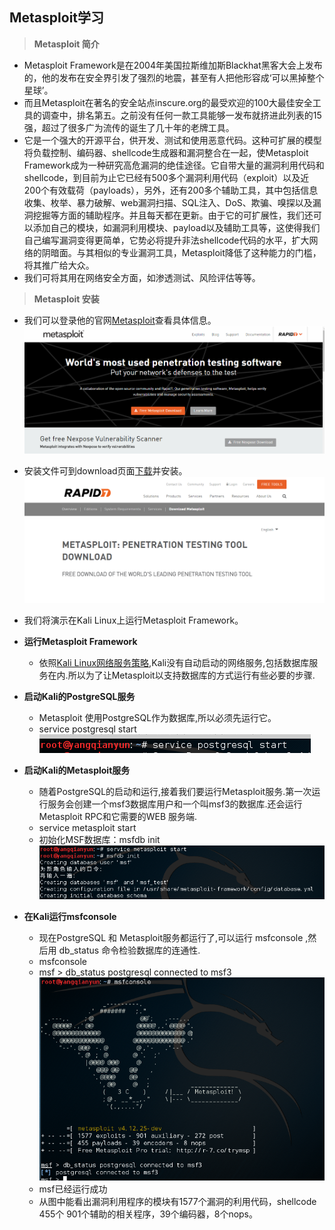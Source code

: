 ## Metasploit学习

>**Metasploit 简介**

* Metasploit Framework是在2004年美国拉斯维加斯Blackhat黑客大会上发布的，他的发布在安全界引发了强烈的地震，甚至有人把他形容成‘可以黑掉整个星球’。  
* 而且Metasploit在著名的安全站点inscure.org的最受欢迎的100大最佳安全工具的调查中，排名第五。之前没有任何一款工具能够一发布就挤进此列表的15强，超过了很多广为流传的诞生了几十年的老牌工具。   
* 它是一个强大的开源平台，供开发、测试和使用恶意代码。这种可扩展的模型将负载控制、编码器、shellcode生成器和漏洞整合在一起，使Metasploit Framework成为一种研究高危漏洞的绝佳途径。它自带大量的漏洞利用代码和shellcode，到目前为止它已经有500多个漏洞利用代码（exploit）以及近200个有效载荷（payloads），另外，还有200多个辅助工具，其中包括信息收集、枚举、暴力破解、web漏洞扫描、SQL注入、DoS、欺骗、嗅探以及漏洞挖掘等方面的辅助程序。并且每天都在更新。由于它的可扩展性，我们还可以添加自己的模块，如漏洞利用模块、payload以及辅助工具等，这使得我们自己编写漏洞变得更简单，它势必将提升非法shellcode代码的水平，扩大网络的阴暗面。与其相似的专业漏洞工具，Metasploit降低了这种能力的门槛，将其推广给大众。   
* 我们可将其用在网络安全方面，如渗透测试、风险评估等等。  
  


>**Metasploit 安装**
  
* 我们可以登录他的官网[Metasploit](http://www.metasploit.com/)查看具体信息。   
![](image/download1.png)     

* 安装文件可到download页面[下载](http://www.metasploit.com/framework/download/)并安装。   
![](image/download2.png)   

* 我们将演示在Kali Linux上运行Metasploit Framework。  
* **运行Metasploit Framework**
    * 依照[Kali Linux网络服务策略](http://docs.kali.org/policy/kali-linux-network-service-policies),Kali没有自动启动的网络服务,包括数据库服务在内.所以为了让Metasploit以支持数据库的方式运行有些必要的步骤.   
 
* **启动Kali的PostgreSQL服务**   
    * Metasploit 使用PostgreSQL作为数据库,所以必须先运行它。  
    * service postgresql start   
![](image/startmsf1.png)    

* **启动Kali的Metasploit服务**   
    * 随着PostgreSQL的启动和运行,接着我们要运行Metasploit服务.第一次运行服务会创建一个msf3数据库用户和一个叫msf3的数据库.还会运行Metasploit RPC和它需要的WEB 服务端.   
    * service metasploit start   
    * 初始化MSF数据库：msfdb init  
![](image/startmsf2.png)   
* **在Kali运行msfconsole**   
    * 现在PostgreSQL 和 Metasploit服务都运行了,可以运行 msfconsole ,然后用 db_status 命令检验数据库的连通性.  
    * msfconsole   
    * msf > db_status postgresql connected to msf3  
![](image/startmsf3.png)   
    * msf已经运行成功
    * 从图中能看出漏洞利用程序的模块有1577个漏洞的利用代码，shellcode 455个 901个辅助的相关程序，39个编码器，8个nops。

   

